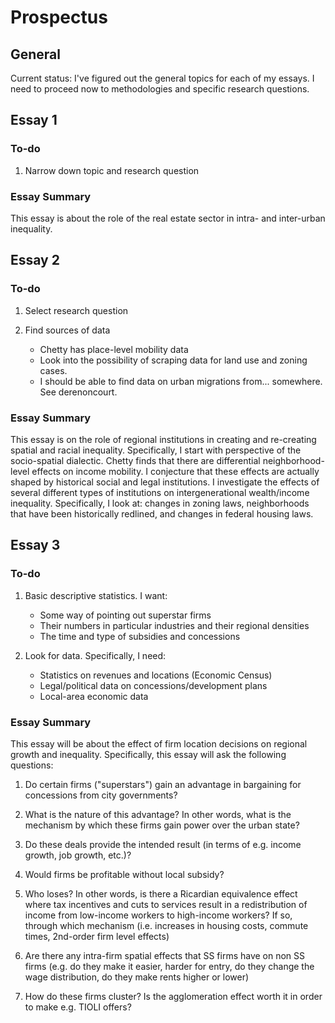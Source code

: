 # Prospectus

## General

Current status: I've figured out the general topics for each of my essays.
I need to proceed now to methodologies and specific research questions.

## Essay 1

### To-do

1. Narrow down topic and research question

### Essay Summary

This essay is about the role of the real estate sector in intra- and
inter-urban inequality. 

## Essay 2

### To-do

1. Select research question 

2. Find sources of data
    * Chetty has place-level mobility data
    * Look into the possibility of scraping data for land use and zoning cases. 
    * I should be able to find data on urban migrations from... somewhere. See
      derenoncourt. 

### Essay Summary

This essay is on the role of regional institutions in creating and re-creating
spatial and racial inequality. Specifically, I start with perspective of the
socio-spatial dialectic. Chetty finds that there are differential
neighborhood-level effects on income mobility. I conjecture that these effects
are actually shaped by historical social and legal institutions. I investigate
the effects of several different types of institutions on intergenerational
wealth/income inequality. Specifically, I look at: changes in zoning laws,
neighborhoods that have been historically redlined, and changes in federal
housing laws.

## Essay 3

### To-do

1. Basic descriptive statistics. I want:
    * Some way of pointing out superstar firms
    * Their numbers in particular industries and their regional densities
    * The time and type of subsidies and concessions

2. Look for data. Specifically, I need: 
    * Statistics on revenues and locations (Economic Census)
    * Legal/political data on concessions/development plans
    * Local-area economic data

### Essay Summary

This essay will be about the effect of firm location decisions on regional
growth and inequality. Specifically, this essay will ask the following
questions:

1. Do certain firms ("superstars") gain an advantage in bargaining for
   concessions from city governments?

2. What is the nature of this advantage? In other words, what is the mechanism
   by which these firms gain power over the urban state? 

3. Do these deals provide the intended result (in terms of e.g. income growth,
   job growth, etc.)?

4. Would firms be profitable without local subsidy? 

5. Who loses? In other words, is there a Ricardian equivalence effect where tax
   incentives and cuts to services result in a redistribution of income from
   low-income workers to high-income workers? If so, through which mechanism
   (i.e. increases in housing costs, commute times, 2nd-order firm level
   effects)

6. Are there any intra-firm spatial effects that SS firms have on non SS firms
   (e.g. do they make it easier, harder for entry, do they change the wage
   distribution, do they make rents higher or lower)

7. How do these firms cluster? Is the agglomeration effect worth it in order to
   make e.g. TIOLI offers? 


